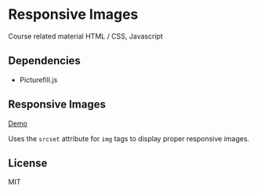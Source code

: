 # Responsive Images

Course related material HTML / CSS, Javascript

## Dependencies

* Picturefill.js

## Responsive Images

[Demo](http://lib.minus.nz/responsive-images/)

Uses the `srcset` attribute for `img` tags to display proper responsive images.

## License

MIT
